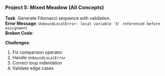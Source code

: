 ### **Project 5: Mixed Meadow (All Concepts)**
**Task**: Generate Fibonacci sequence with validation.  
**Error Message**: `UnboundLocalError: local variable 'b' referenced before assignment`  
**Broken Code**:


**Challenges**:
1. Fix comparison operator
2. Handle `UnboundLocalError`
3. Correct loop indentation
4. Validate edge cases
